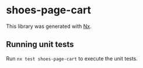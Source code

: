 # shoes-page-cart

This library was generated with [Nx](https://nx.dev).

## Running unit tests

Run `nx test shoes-page-cart` to execute the unit tests.
